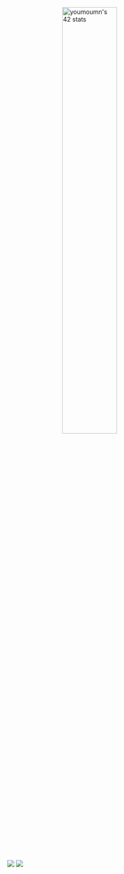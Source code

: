 <!DOCTYPE html>
<html lang="en">
<head>
  <meta charset="UTF-8">
  <title>Centered Image</title>
  <style>
    .center {
      display: block;
      margin-left: auto;
      margin-right: auto;
      width: 50%;
    }
  </style>
</head>
<body>

  <img src="https://badge.mediaplus.ma/levi/youmoumn" alt="youmoumn's 42 stats" class="center"/>

</body>
</html>

<img src="https://user-images.githubusercontent.com/74038190/225813708-98b745f2-7d22-48cf-9150-083f1b00d6c9.gif">
<img src="https://user-images.githubusercontent.com/69278312/213488373-97e791d5-6faf-401f-b568-bb7cef990226.svg">
